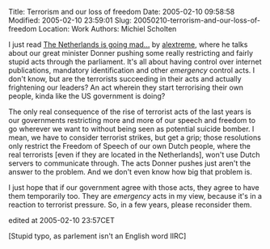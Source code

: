 Title: Terrorism and our loss of freedom
Date: 2005-02-10 09:58:58
Modified: 2005-02-10 23:59:01
Slug: 20050210-terrorism-and-our-loss-of-freedom
Location: Work
Authors: Michiel Scholten

<p>I just read <a href="http://www.alextreme.org/drupal/?q=node/view/324">The Netherlands is going mad...</a> by <a href="http://www.alextreme.org/">alextreme</a>, where he talks about our great minister Donner pushing some really restricting and fairly stupid acts through the parliament. It's all about having control over internet publications, mandatory identification and other <em>emergency</em> control acts. I don't know, but are the terrorists succeeding in their acts and actually frightening our leaders? An act wherein they start terrorising their own people, kinda like the US government is doing?</p>

<p>The only real consequence of the rise of terrorist acts of the last years is our governments restricting more and more of our speech and freedom to go wherever we want to without being seen as potential suicide bomber. I mean, we have to consider terrorist strikes, but get a grip; those resolutions only restrict the Freedom of Speech of our own Dutch people, where the real terrorists [even if they are located in the Netherlands], won't use Dutch servers to communicate through. The acts Donner pushes just aren't the answer to the problem. And we don't even know how big that problem is.</p>

<p>I just hope that if our government agree with those acts, they agree to have them temporarily too. They are <em>emergency</em> acts in my view, because it's in a reaction to terrorist pressure. So, in a few years, please reconsider them.</p>

<div class="edit">edited at 2005-02-10 23:57CET</div>
<p>[Stupid typo, as parlement isn't an English word IIRC]</p>